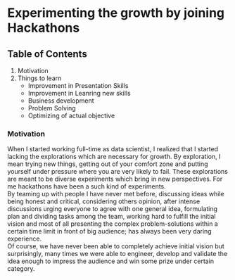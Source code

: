 <html>
<h1>
Experimenting the growth by joining Hackathons
</h1>

<h2>
Table of Contents
</h2>
<ol>
<li>Motivation</li>
<li>Things to learn
<ul>
<li>Improvement in Presentation Skills</li>
<li>Improvement in Leanring new skills</li>
<li>Business development</li>
<li>Problem Solving</li>
<li>Optimizing of actual objective</li>
</ul>
</li>
</ol>


<h3>Motivation</h3>
<p>When I started working full-time as data scientist, I realized that I started lacking the explorations which are necessary for growth. 
By exploration, I mean trying new things, getting out of your comfort zone and putting yourself under pressure where you are very likely to fail.
These explorations are meant to be diverse experiments which bring in new perspectives. For me hackathons have been a such kind of experiments. <br>
By teaming up with people I have never met before, discussing ideas while being honest and critical, considering others opinion, after intense discussions 
urging everyone to agree with one general idea, formulating plan and dividing tasks among the team, working hard to fulfill the initial vision
and most of all presenting the complex problem-solutions within a certain time limit in front of big audience; has always been very daring experience.<br>
Of course, we have never been able to completely achieve initial vision but surprisingly, many times we were able to engineer, develop and validate the 
idea enough to impress the audience and win some prize under certain category.</p>
</html>
